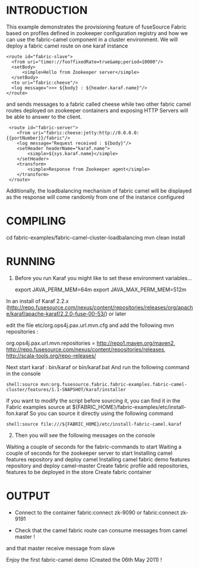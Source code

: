 INTRODUCTION
============

This example demonstrates the provisioning feature of fuseSource Fabric based on profiles
defined in zookeeper configuration registry and how we can use the fabric-camel component in
a cluster environment.  We will deploy a fabric camel route on one karaf instance

    <route id="fabric-slave">
      <from uri="timer://foo?fixedRate=true&amp;period=10000"/>
      <setBody>
          <simple>Hello from Zookeeper server</simple>
      </setBody>
      <to uri="fabric:cheese"/>
      <log message=">>> ${body} : ${header.karaf.name}"/>
    </route>

and sends messages to a fabric called cheese while two other fabric camel routes deployed on zookeeper
containers and exposing HTTP Servers will be able to answer to the client.

     <route id="fabric-server">
        <from uri="fabric:cheese:jetty:http://0.0.0.0:{{portNumber}}/fabric"/>
        <log message="Request received : ${body}"/>
        <setHeader headerName="karaf.name">
            <simple>${sys.karaf.name}</simple>
        </setHeader>
        <transform>
            <simple>Response from Zookeeper agent</simple>
        </transform>
     </route>

Additionally, the loadbalancing mechanism of fabric camel will be displayed as the response will come randomly
from one of the instance configured

COMPILING
=========
cd fabric-examples/fabric-camel-cluster-loadbalancing
mvn clean install

RUNNING
=======
1) Before you run Karaf you might like to set these environment variables...

    export JAVA_PERM_MEM=64m
    export JAVA_MAX_PERM_MEM=512m

In an install of Karaf 2.2.x (http://repo.fusesource.com/nexus/content/repositories/releases/org/apache/karaf/apache-karaf/2.2.0-fuse-00-53/) or later

edit the file etc/org.ops4j.pax.url.mvn.cfg and add the following mvn repositories :

org.ops4j.pax.url.mvn.repositories = http://repo1.maven.org/maven2, \
                                     http://repo.fusesource.com/nexus/content/repositories/releases, \
                                     http://scala-tools.org/repo-releases/

Next start karaf : bin/karaf or bin/karaf.bat
And run the following command in the console

    shell:source mvn:org.fusesource.fabric.fabric-examples.fabric-camel-cluster/features/1.1-SNAPSHOT/karaf/installer

If you want to modify the script before sourcing it, you can find it in the Fabric examples source at ${FABRIC_HOME}/fabric-examples/etc/install-fon.karaf
So you can source it directly using the following command

    shell:source file:///${FABRIC_HOME}/etc/install-fabric-camel.karaf


2) Then you will see the following messages on the console

Waiting a couple of seconds for the fabric-commands to start
Waiting a couple of seconds for the zookeeper server to start
Installing camel features repository and deploy camel
Installing camel fabric demo features repository and deploy camel-master
Create fabric profile
add repositories, features to be deployed in the store
Create fabric container


OUTPUT
======

- Connect to the container
fabric:connect zk-9090 or fabric:connect zk-9191

- Check that the camel fabric route can consume messages from camel master !


and that master receive message from slave


Enjoy the first fabric-camel demo (Created the 06th May 2011) !
